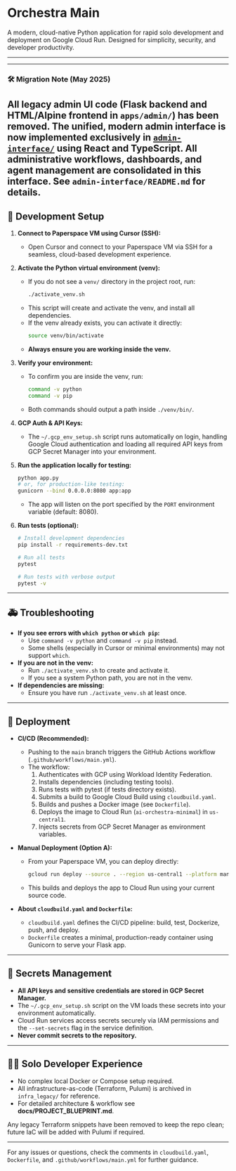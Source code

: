 # Orchestra Main

A modern, cloud-native Python application for rapid solo development and deployment on Google Cloud Run. Designed for simplicity, security, and developer productivity.

---

---
### 🛠️ Migration Note (May 2025)
All legacy admin UI code (Flask backend and HTML/Alpine frontend in `apps/admin/`) has been removed. The unified, modern admin interface is now implemented exclusively in [`admin-interface/`](admin-interface/README.md:1) using React and TypeScript. All administrative workflows, dashboards, and agent management are consolidated in this interface. See `admin-interface/README.md` for details.
---
## 🚀 Development Setup

1. **Connect to Paperspace VM using Cursor (SSH):**
   - Open Cursor and connect to your Paperspace VM via SSH for a seamless, cloud-based development experience.

2. **Activate the Python virtual environment (venv):**
   - If you do not see a `venv/` directory in the project root, run:
     ```bash
     ./activate_venv.sh
     ```
   - This script will create and activate the venv, and install all dependencies.
   - If the venv already exists, you can activate it directly:
     ```bash
     source venv/bin/activate
     ```
   - **Always ensure you are working inside the venv.**

3. **Verify your environment:**
   - To confirm you are inside the venv, run:
     ```bash
     command -v python
     command -v pip
     ```
   - Both commands should output a path inside `./venv/bin/`.

4. **GCP Auth & API Keys:**
   - The `~/.gcp_env_setup.sh` script runs automatically on login, handling Google Cloud authentication and loading all required API keys from GCP Secret Manager into your environment.

5. **Run the application locally for testing:**
   ```bash
   python app.py
   # or, for production-like testing:
   gunicorn --bind 0.0.0.0:8080 app:app
   ```
   - The app will listen on the port specified by the `PORT` environment variable (default: 8080).

6. **Run tests (optional):**
   ```bash
   # Install development dependencies
   pip install -r requirements-dev.txt
   
   # Run all tests
   pytest
   
   # Run tests with verbose output
   pytest -v
   ```

---

## 🚑 Troubleshooting

- **If you see errors with `which python` or `which pip`:**
  - Use `command -v python` and `command -v pip` instead.
  - Some shells (especially in Cursor or minimal environments) may not support `which`.
- **If you are not in the venv:**
  - Run `./activate_venv.sh` to create and activate it.
  - If you see a system Python path, you are not in the venv.
- **If dependencies are missing:**
  - Ensure you have run `./activate_venv.sh` at least once.

---

## 🚢 Deployment

- **CI/CD (Recommended):**
  - Pushing to the `main` branch triggers the GitHub Actions workflow (`.github/workflows/main.yml`).
  - The workflow:
    1. Authenticates with GCP using Workload Identity Federation.
    2. Installs dependencies (including testing tools).
    3. Runs tests with pytest (if tests directory exists).
    4. Submits a build to Google Cloud Build using `cloudbuild.yaml`.
    5. Builds and pushes a Docker image (see `Dockerfile`).
    6. Deploys the image to Cloud Run (`ai-orchestra-minimal`) in `us-central1`.
    7. Injects secrets from GCP Secret Manager as environment variables.

- **Manual Deployment (Option A):**
  - From your Paperspace VM, you can deploy directly:
    ```bash
    gcloud run deploy --source . --region us-central1 --platform managed --allow-unauthenticated
    ```
  - This builds and deploys the app to Cloud Run using your current source code.

- **About `cloudbuild.yaml` and `Dockerfile`:**
  - `cloudbuild.yaml` defines the CI/CD pipeline: build, test, Dockerize, push, and deploy.
  - `Dockerfile` creates a minimal, production-ready container using Gunicorn to serve your Flask app.

---

## 🔐 Secrets Management

- **All API keys and sensitive credentials are stored in GCP Secret Manager.**
- The `~/.gcp_env_setup.sh` script on the VM loads these secrets into your environment automatically.
- Cloud Run services access secrets securely via IAM permissions and the `--set-secrets` flag in the service definition.
- **Never commit secrets to the repository.**

---

## 🧑‍💻 Solo Developer Experience

- No complex local Docker or Compose setup required.
- All infrastructure-as-code (Terraform, Pulumi) is archived in `infra_legacy/` for reference.
- For detailed architecture & workflow see **docs/PROJECT_BLUEPRINT.md**.

Any legacy Terraform snippets have been removed to keep the repo clean; future IaC will be added with Pulumi if required.

---

For any issues or questions, check the comments in `cloudbuild.yaml`, `Dockerfile`, and `.github/workflows/main.yml` for further guidance.
